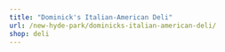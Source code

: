 ```yaml
---
title: "Dominick's Italian-American Deli"
url: /new-hyde-park/dominicks-italian-american-deli/
shop: deli
---
```

